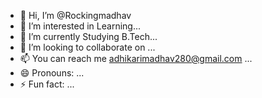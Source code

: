 - 👋 Hi, I’m @Rockingmadhav
- 👀 I’m interested in Learning...
- 🌱 I’m currently Studying B.Tech...
- 💞️ I’m looking to collaborate on ...
- 📫 You can reach me adhikarimadhav280@gmail.com ...
- 😄 Pronouns: ...
- ⚡ Fun fact: ...

<!---
Rockingmadhav/Rockingmadhav is a ✨ special ✨ repository because its `README.md` (this file) appears on your GitHub profile.
You can click the Preview link to take a look at your changes.
--->
